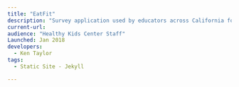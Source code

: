 ```yaml
---
title: "EatFit"
description: "Survey application used by educators across California for analyzing children's eating habits."
current-url:
audience: "Healthy Kids Center Staff"
Launched: Jan 2018
developers:
  - Ken Taylor
tags:
  - Static Site - Jekyll

---
```

